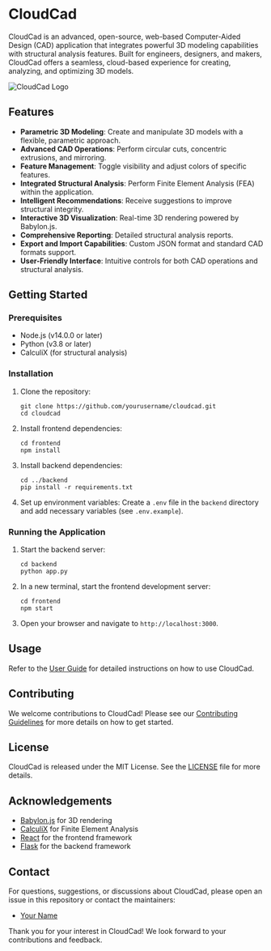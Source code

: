 # CloudCad

CloudCad is an advanced, open-source, web-based Computer-Aided Design (CAD) application that integrates powerful 3D modeling capabilities with structural analysis features. Built for engineers, designers, and makers, CloudCad offers a seamless, cloud-based experience for creating, analyzing, and optimizing 3D models.

![CloudCad Logo](path/to/logo.png)

## Features

- **Parametric 3D Modeling**: Create and manipulate 3D models with a flexible, parametric approach.
- **Advanced CAD Operations**: Perform circular cuts, concentric extrusions, and mirroring.
- **Feature Management**: Toggle visibility and adjust colors of specific features.
- **Integrated Structural Analysis**: Perform Finite Element Analysis (FEA) within the application.
- **Intelligent Recommendations**: Receive suggestions to improve structural integrity.
- **Interactive 3D Visualization**: Real-time 3D rendering powered by Babylon.js.
- **Comprehensive Reporting**: Detailed structural analysis reports.
- **Export and Import Capabilities**: Custom JSON format and standard CAD formats support.
- **User-Friendly Interface**: Intuitive controls for both CAD operations and structural analysis.

## Getting Started

### Prerequisites

- Node.js (v14.0.0 or later)
- Python (v3.8 or later)
- CalculiX (for structural analysis)

### Installation

1. Clone the repository:
   ```
   git clone https://github.com/yourusername/cloudcad.git
   cd cloudcad
   ```

2. Install frontend dependencies:
   ```
   cd frontend
   npm install
   ```

3. Install backend dependencies:
   ```
   cd ../backend
   pip install -r requirements.txt
   ```

4. Set up environment variables:
   Create a `.env` file in the `backend` directory and add necessary variables (see `.env.example`).

### Running the Application

1. Start the backend server:
   ```
   cd backend
   python app.py
   ```

2. In a new terminal, start the frontend development server:
   ```
   cd frontend
   npm start
   ```

3. Open your browser and navigate to `http://localhost:3000`.

## Usage

Refer to the [User Guide](docs/USER_GUIDE.md) for detailed instructions on how to use CloudCad.

## Contributing

We welcome contributions to CloudCad! Please see our [Contributing Guidelines](CONTRIBUTING.md) for more details on how to get started.

## License

CloudCad is released under the MIT License. See the [LICENSE](LICENSE) file for more details.

## Acknowledgements

- [Babylon.js](https://www.babylonjs.com/) for 3D rendering
- [CalculiX](http://www.calculix.de/) for Finite Element Analysis
- [React](https://reactjs.org/) for the frontend framework
- [Flask](https://flask.palletsprojects.com/) for the backend framework

## Contact

For questions, suggestions, or discussions about CloudCad, please open an issue in this repository or contact the maintainers:

- [Your Name](mailto:ameritusweb@gmail.com)

Thank you for your interest in CloudCad! We look forward to your contributions and feedback.